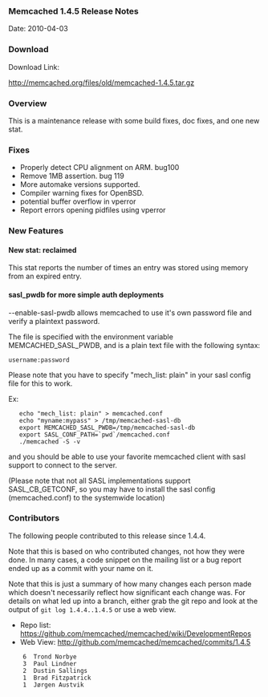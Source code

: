 ### Memcached 1.4.5 Release Notes

Date: 2010-04-03

### Download

Download Link:

http://memcached.org/files/old/memcached-1.4.5.tar.gz


### Overview

This is a maintenance release with some build fixes, doc fixes, and
one new stat.


### Fixes

  * Properly detect CPU alignment on ARM. bug100
  * Remove 1MB assertion. bug 119
  * More automake versions supported.
  * Compiler warning fixes for OpenBSD.
  * potential buffer overflow in vperror
  * Report errors opening pidfiles using vperror


### New Features


#### New stat: reclaimed
This stat reports the number of times an entry was stored using memory
from an expired entry.


#### sasl_pwdb for more simple auth deployments

--enable-sasl-pwdb allows memcached to use it's own password file and
verify a plaintext password.
    
The file is specified with the environment variable
MEMCACHED_SASL_PWDB, and is a plain text file with the following
syntax:
    
```
username:password
```

Please note that you have to specify "mech_list: plain" in your sasl
config file for this to work.
    
Ex:

```
   echo "mech_list: plain" > memcached.conf
   echo "myname:mypass" > /tmp/memcached-sasl-db
   export MEMCACHED_SASL_PWDB=/tmp/memcached-sasl-db
   export SASL_CONF_PATH=`pwd`/memcached.conf
   ./memcached -S -v
```

and you should be able to use your favorite memcached client with sasl
support to connect to the server.
    
(Please note that not all SASL implementations support
SASL_CB_GETCONF, so you may have to install the sasl config
(memcached.conf) to the systemwide location)


### Contributors

The following people contributed to this release since 1.4.4.

Note that this is based on who contributed changes, not how they were
done.  In many cases, a code snippet on the mailing list or a bug
report ended up as a commit with your name on it.

Note that this is just a summary of how many changes each person made
which doesn't necessarily reflect how significant each change was.
For details on what led up into a branch, either grab the git repo and
look at the output of `git log 1.4.4..1.4.5` or use a web view.

  * Repo list:  https://github.com/memcached/memcached/wiki/DevelopmentRepos
  * Web View: http://github.com/memcached/memcached/commits/1.4.5

```
    6  Trond Norbye
    3  Paul Lindner
    2  Dustin Sallings
    1  Brad Fitzpatrick
    1  Jørgen Austvik
```


